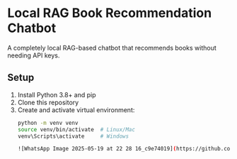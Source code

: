 # Local RAG Book Recommendation Chatbot

A completely local RAG-based chatbot that recommends books without needing API keys.

## Setup

1. Install Python 3.8+ and pip
2. Clone this repository
3. Create and activate virtual environment:
   ```bash
   python -m venv venv
   source venv/bin/activate  # Linux/Mac
   venv\Scripts\activate     # Windows

   ![WhatsApp Image 2025-05-19 at 22 28 16_c9e74019](https://github.com/user-attachments/assets/a0bacab9-ce9f-496c-af17-7b25eab73664)
